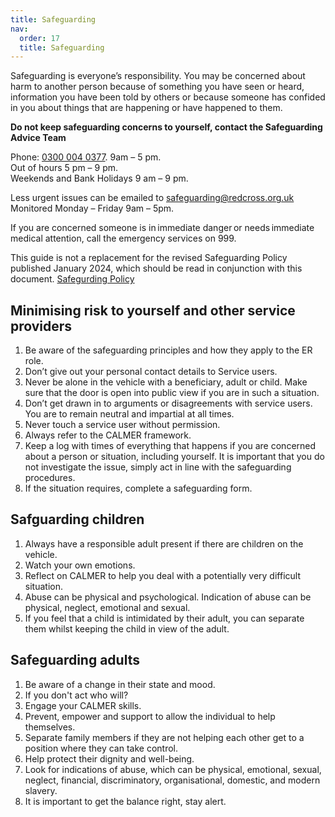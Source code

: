 ```yaml
---
title: Safeguarding
nav:
  order: 17
  title: Safeguarding
---
```


Safeguarding is everyone’s responsibility.  You may be concerned about harm to another person because of something you have seen or heard, information you have been told by others or because someone has confided in you about things that are happening or have happened to them.  

**Do not keep safeguarding concerns to yourself, contact the Safeguarding Advice Team**

Phone: [0300 004 0377](tel:03000040377).
9am – 5 pm.  
Out of hours 5 pm – 9 pm.  
Weekends and Bank Holidays 9 am – 9 pm.  

Less urgent issues can be emailed to <safeguarding@redcross.org.uk> Monitored Monday – Friday 9am – 5pm.

If you are concerned someone is in immediate danger or needs immediate medical attention, call the emergency services on 999.

This guide is not a replacement for the revised Safeguarding Policy published January 2024, which should be read in conjunction with this document. [Safegurding Policy](https://britishredcross.interactgo.com/Interact/Pages/Content/Document.aspx?id=11178&SearchId=5361063)

## Minimising risk to yourself and other service providers

1. Be aware of the safeguarding principles and how they apply to the ER role.
2. Don’t give out your personal contact details to Service users.
3. Never be alone in the vehicle with a beneficiary, adult or child. Make sure that the door is open into public view if you are in such a situation.
4. Don’t get drawn in to arguments or disagreements with service users. You are to remain neutral and impartial at all times.
5. Never touch a service user without permission.
6. Always refer to the CALMER framework.
7. Keep a log with times of everything that happens if you are concerned about a person or situation, including yourself. It is important that you do not investigate the issue, simply act in line with the safeguarding procedures.
8. If the situation requires, complete a safeguarding form.

## Safguarding children

1. Always have a responsible adult present if there are children on the vehicle.
2. Watch your own emotions.
3. Reflect on CALMER to help you deal with a potentially very difficult situation.
4. Abuse can be physical and psychological. Indication of abuse can be physical, neglect, emotional and sexual.
5. If you feel that a child is intimidated by their adult, you can separate them whilst keeping the child in view of the adult.

## Safeguarding adults

1. Be aware of a change in their state and mood.
2. If you don't act who will?
3. Engage your CALMER skills.
4. Prevent, empower and support to allow the individual to help themselves.
5. Separate family members if they are not helping each other get to a position where they can take control.
6. Help protect their dignity and well-being.
7. Look for indications of abuse, which can be physical, emotional, sexual, neglect, financial, discriminatory, organisational, domestic, and modern slavery.
8. It is important to get the balance right, stay alert.
